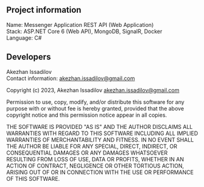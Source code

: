 Project information
-------------------

Name: Messenger Application REST API (Web Application)\
Stack: ASP.NET Core 6 (Web API), MongoDB, SignalR, Docker\
Language: C#


Developers
----------
Akezhan Issadilov\
Contact information: akezhan.issadilov@gmail.com

Copyright (c) 2023, Akezhan Issadilov <akezhan.issadilov@gmail.com>

Permission to use, copy, modify, and/or distribute this software for any
purpose with or without fee is hereby granted, provided that the above
copyright notice and this permission notice appear in all copies.

THE SOFTWARE IS PROVIDED "AS IS" AND THE AUTHOR DISCLAIMS ALL WARRANTIES
WITH REGARD TO THIS SOFTWARE INCLUDING ALL IMPLIED WARRANTIES OF
MERCHANTABILITY AND FITNESS. IN NO EVENT SHALL THE AUTHOR BE LIABLE FOR
ANY SPECIAL, DIRECT, INDIRECT, OR CONSEQUENTIAL DAMAGES OR ANY DAMAGES
WHATSOEVER RESULTING FROM LOSS OF USE, DATA OR PROFITS, WHETHER IN AN
ACTION OF CONTRACT, NEGLIGENCE OR OTHER TORTIOUS ACTION, ARISING OUT OF
OR IN CONNECTION WITH THE USE OR PERFORMANCE OF THIS SOFTWARE.
